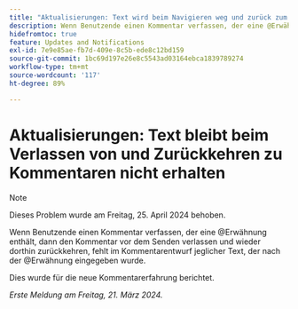 ```yaml
---
title: "Aktualisierungen: Text wird beim Navigieren weg und zurück zum Kommentar nicht beibehalten."
description: Wenn Benutzende einen Kommentar verfassen, der eine @Erwähnung enthält, dann den Kommentar vor dem Senden verlassen und wieder dorthin zurückkehren, fehlt im Kommentarentwurf jeglicher Text, der nach der @Erwähnung eingegeben wurde.
hidefromtoc: true
feature: Updates and Notifications
exl-id: 7e9e85ae-fb7d-409e-8c5b-ede8c12bd159
source-git-commit: 1bc69d197e26e8c5543ad03164ebca1839789274
workflow-type: tm+mt
source-wordcount: '117'
ht-degree: 89%

---
```


# Aktualisierungen: Text bleibt beim Verlassen von und Zurückkehren zu Kommentaren nicht erhalten

>[!NOTE]
>
>Dieses Problem wurde am Freitag, 25. April 2024 behoben.

Wenn Benutzende einen Kommentar verfassen, der eine @Erwähnung enthält, dann den Kommentar vor dem Senden verlassen und wieder dorthin zurückkehren, fehlt im Kommentarentwurf jeglicher Text, der nach der @Erwähnung eingegeben wurde.

Dies wurde für die neue Kommentarerfahrung berichtet.

_Erste Meldung am Freitag, 21. März 2024._
